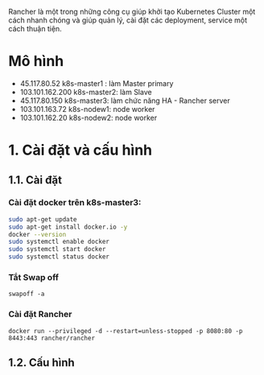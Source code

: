 
Rancher là một trong những công cụ giúp khởi tạo Kubernetes Cluster một cách nhanh chóng và giúp quản lý, cài đặt các deployment, service một cách thuận tiện.  
# Mô hình
- 45.117.80.52 k8s-master1 : làm Master primary
- 103.101.162.200 k8s-master2: làm Slave
- 45.117.80.150 k8s-master3: làm chức năng HA - Rancher server
- 103.101.163.72 k8s-nodew1: node worker
- 103.101.162.20 k8s-nodew2: node worker  
# 1. Cài đặt và cấu hình
## 1.1. Cài đặt 
### Cài đặt docker trên k8s-master3:  
```sh
sudo apt-get update
sudo apt-get install docker.io -y
docker --version
sudo systemctl enable docker
sudo systemctl start docker
sudo systemctl status docker
```
### Tắt Swap off
`swapoff -a`
### Cài đặt Rancher
`docker run --privileged -d --restart=unless-stopped -p 8080:80 -p 8443:443 rancher/rancher`  



## 1.2. Cấu hình
